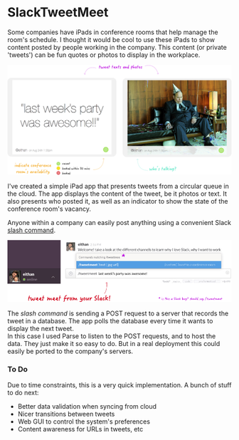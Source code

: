 # SlackTweetMeet

Some companies have iPads in conference rooms that help manage the room's schedule. I thought it would be cool to use these iPads to show content posted by people working in the company. This content (or private 'tweets') can be fun quotes or photos to display in the workplace.

![iPad Mockups](Assets/ipads.png)

I've created a simple iPad app that presents tweets from a circular queue in the cloud. The app displays the content of the tweet, be it photos or text. It also presents who posted it, as well as an indicator to show the state of the conference room's vacancy.

Anyone within a company can easily post anything using a convenient Slack [slash command](https://slack.zendesk.com/hc/en-us/articles/201259356-Using-slash-commands).

![Slack slash command](Assets/slashcommand.png)

The *slash command* is sending a POST request to a server that records the tweet in a database. The app polls the database every time it wants to display the next tweet.  
In this case I used Parse to listen to the POST requests, and to host the data. They just make it so easy to do. But in a real deployment this could easily be ported to the company's servers.


### To Do

Due to time constraints, this is a very quick implementation. A bunch of stuff to do next:

* Better data validation when syncing from cloud
* Nicer transitions between tweets
* Web GUI to control the system's preferences
* Content awareness for URLs in tweets, etc
